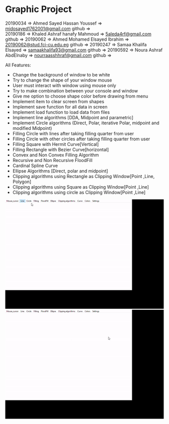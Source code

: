 # Graphic Project
20190034 => Ahmed Sayed Hassan Youssef => midosayed1762001@gmail.com  github => <a href="https://github.com/Mido1762001"></a> <br>
20190186 => Khaled Ashraf hanafy Mahmoud => 5aleda4rf@gmail.com       github => <a href="https://github.com/KhaledAshraf74"></a>
20190062 => Ahmed Mohamed Elsayed Ibrahim => 20190062@stud.fci-cu.edu.eg   github => <a href="https://github.com/Ahmed-Ibrahim-30"></a>
20190247 => Samaa Khalifa Elsayed => samaakhalifa93@gmail.com         github => <a href="https://github.com/SamaaKhalifa"></a>
20190592 => Noura Ashraf AbdElnaby => nourraasshhraf@gmail.com        github => <a href="https://github.com/NouraAshraff"></a>

All Features:
- Change the background of window to be white
- Try to change the shape of your window mouse
- User must interact with window using mouse only 
- Try to make combination between your console and window 
- Give me option to choose shape color before drawing from menu
- Implement item to clear screen from shapes
- Implement save function for all data in screen 
- Implement load function to load data from files
- Implement line algorithms [DDA, Midpoint and parametric]
- Implement Circle algorithms (Direct, Polar, iterative Polar, midpoint and 
modified Midpoint)
- Filling Circle with lines after taking filling quarter from user
- Filling Circle with other circles after taking filling quarter from user
- Filling Square with Hermit Curve[Vertical]
- Filling Rectangle with Bezier Curve[horizontal]
- Convex and Non Convex Filling Algorithm 
- Recursive and Non Recursive FloodFill
- Cardinal Spline Curve
- Ellipse Algorithms [Direct, polar and midpoint]
- Clipping algorithms using Rectangle as Clipping Window[Point ,Line, Polygon] 
- Clipping algorithms using Square as Clipping Window[Point ,Line]
- Clipping algorithms using circle as Clipping Window[Point ,Line]

![This is an image](https://github.com/Ahmed-Ibrahim-30/Graphics-Project/blob/master/screee1.gif?raw=true)
![This is an image](https://github.com/Ahmed-Ibrahim-30/Graphics-Project/blob/master/screen2.gif?raw=true)

